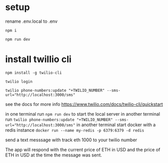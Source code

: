 # setup

rename .env.local to .env

`npm i`

`npm run dev`

# install twillio cli

`npm install -g twilio-cli`

`twilio login`

`twilio phone-numbers:update "+TWILIO_NUMBER" --sms-url="http://localhost:3000/sms"`

see the docs for more info
https://www.twilio.com/docs/twilio-cli/quickstart

in one terminal run `npm run dev` to start the local server
in another terminal run `twilio phone-numbers:update "+TWILIO_NUMBER" --sms-url="http://localhost:3000/sms"`
in another terminal start docker with a redis instance `docker run --name my-redis -p 6379:6379 -d redis`

send a text messsage with track eth 1000 to your twilio number

The app will respond with the current price of ETH in USD and the price of ETH in USD at the time the message was sent.
